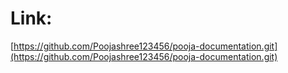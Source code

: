 # Link:
[https://github.com/Poojashree123456/pooja-documentation.git](https://github.com/Poojashree123456/pooja-documentation.git)

